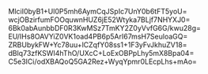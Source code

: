 MlciI0byB1+Ul0P5mh6AymCqJSpIc7UnY0b6tFT5yoU=
wcjOBzirfumFOOquwnHUZ6jE52Wtyka7BLjf7NHYXJ0=
6Bk0abAunbbDF0R3KwMSz7TmKY2Z0yVvfG6G/kwu28g=
EU/IHs8OAVYiZ0VK1oad4PB6p5ArI67msH7SeuloaGQ=
ZRBUbykFW+Yc78uu+lCZqfY08ss1+1F3yFvJkhuZV18=
dBlq73zfKSWI4hThO/UXcC+LoExOBPpLhy5mX8Bpa04=
C5e3ICi/odXBAQoQ5GA2Rez+WyqYpmr0LEcpLhs+mAo=

